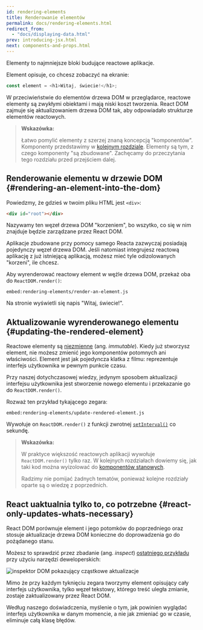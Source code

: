 ```yaml
---
id: rendering-elements
title: Renderowanie elementów
permalink: docs/rendering-elements.html
redirect_from:
  - "docs/displaying-data.html"
prev: introducing-jsx.html
next: components-and-props.html
---
```


Elementy to najmniejsze bloki budujące reactowe aplikacje.

Element opisuje, co chcesz zobaczyć na ekranie:

```js
const element = <h1>Witaj, świecie!</h1>;
```

W przeciwieństwie do elementów drzewa DOM w przeglądarce, reactowe elementy są zwykłymi obiektami i mają niski koszt tworzenia. React DOM zajmuje się aktualizowaniem drzewa DOM tak, aby odpowiadało strukturze elementów reactowych.


>**Wskazówka:**
>
>Łatwo pomylić elementy z szerzej znaną koncepcją "komponentów". Komponenty przedstawimy w [kolejnym rozdziale](/docs/components-and-props.html). Elementy są tym, z czego komponenty "są zbudowane". Zachęcamy do przeczytania tego rozdziału przed przejściem dalej.

## Renderowanie elementu w drzewie DOM {#rendering-an-element-into-the-dom}

Powiedzmy, że gdzieś w twoim pliku HTML jest `<div>`:

```html
<div id="root"></div>
```

Nazywamy ten węzeł drzewa DOM "korzeniem", bo wszytko, co się w nim znajduje będzie zarządzane przez React DOM.

Aplikacje zbudowane przy pomocy samego Reacta zazwyczaj posiadają pojedynczy węzeł drzewa DOM. Jeśli natomiast integrujesz reactową aplikację z już istniejącą aplikacją, możesz mieć tyle odizolowanych "korzeni", ile chcesz.

Aby wyrenderować reactowy element w węźle drzewa DOM, przekaż oba do `ReactDOM.render()`:

`embed:rendering-elements/render-an-element.js`

[](codepen://rendering-elements/render-an-element)

Na stronie wyświetli się napis "Witaj, świecie!".

## Aktualizowanie wyrenderowanego elementu {#updating-the-rendered-element}

Reactowe elementy są [niezmienne](https://en.wikipedia.org/wiki/Immutable_object) (ang. *immutable*). Kiedy już stworzysz element, nie możesz zmienić jego komponentów potomnych ani właściwości. Element jest jak pojedyncza klatka z filmu: reprezentuje interfejs użytkownika w pewnym punkcie czasu.

Przy naszej dotychczasowej wiedzy, jedynym sposobem aktualizacji interfejsu użytkownika jest stworzenie nowego elementu i przekazanie go do `ReactDOM.render()`.

Rozważ ten przykład tykającego zegara:

`embed:rendering-elements/update-rendered-element.js`

[](codepen://rendering-elements/update-rendered-element)

Wywołuje on `ReactDOM.render()` z funkcji zwrotnej [`setInterval()`](https://developer.mozilla.org/pl/docs/Web/API/Window/setInterval) co sekundę.

>**Wskazówka:**
>
>W praktyce większość reactowych aplikacji wywołuje `ReactDOM.render()` tylko raz. W kolejnych rozdziałach dowiemy się, jak taki kod można wyizolować do [komponentów stanowych](/docs/state-and-lifecycle.html).
>
>Radzimy nie pomijać żadnych tematów, ponieważ kolejne rozdziały oparte są o wiedzę z poprzednich.

## React uaktualnia tylko to, co potrzebne {#react-only-updates-whats-necessary}

React DOM porównuje element i jego potomków do poprzedniego oraz stosuje aktualizacje drzewa DOM konieczne do doprowadzenia go do pożądanego stanu.

Możesz to sprawdzić przez zbadanie (ang. *inspect*) [ostatniego przykładu](codepen://rendering-elements/update-rendered-element) przy użyciu narzędzi deweloperskich:

![inspektor DOM pokazujący cząstkowe aktualizacje](../images/docs/granular-dom-updates.gif)

Mimo że przy każdym tyknięciu zegara tworzymy element opisujący cały interfejs użytkownika, tylko węzeł tekstowy, którego treść uległa zmianie, zostaje zaktualizowany przez React DOM.

Według naszego doświadczenia, myślenie o tym, jak powinien wyglądać interfejs użytkownika w danym momencie, a nie jak zmieniać go w czasie, eliminuje całą klasę błędów.
